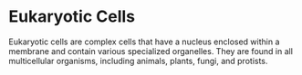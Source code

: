 # Eukaryotic Cells
Eukaryotic cells are complex cells that have a nucleus enclosed within a membrane and contain various specialized organelles. They are found in all multicellular organisms, including animals, plants, fungi, and protists.

